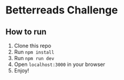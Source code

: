 # Betterreads Challenge
## How to run
1. Clone this repo
2. Run `npm install`
3. Run `npm run dev`
4. Open `localhost:3000` in your browser
5. Enjoy!